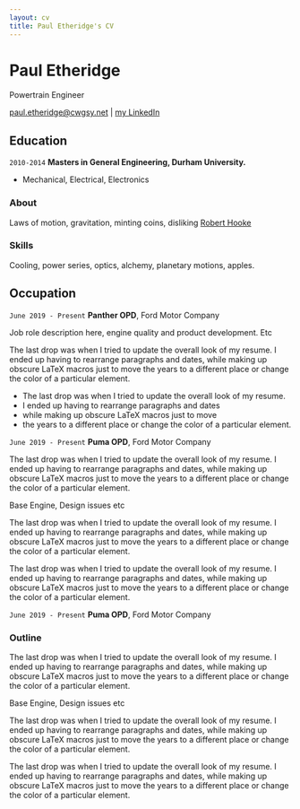 ```yaml
---
layout: cv
title: Paul Etheridge's CV
---
```

# Paul Etheridge
Powertrain Engineer

<div id="webaddress">
<a href="paul.etheridge@cwgsy.net">paul.etheridge@cwgsy.net</a>
| <a href="https://www.linkedin.com/in/pretheridge/">my LinkedIn</a>
</div>

## Education

`2010-2014`
__Masters in General Engineering, Durham University.__
- Mechanical, Electrical, Electronics

### About

Laws of motion, gravitation, minting coins, disliking [Robert Hooke](http://en.wikipedia.org/wiki/Robert_Hooke)

### Skills

Cooling, power series, optics, alchemy, planetary motions, apples.

## Occupation

`June 2019 - Present`
__Panther OPD__, Ford Motor Company

Job role description here, engine quality and product development. Etc 

The last drop was when I tried to update the overall look of my resume. I ended up having to rearrange paragraphs and dates, while making up obscure LaTeX macros just to move the years to a different place or change the color of a particular element.


- The last drop was when I tried to update the overall look of my resume. 
- I ended up having to rearrange paragraphs and dates
- while making up obscure LaTeX macros just to move 
- the years to a different place or change the color of a particular element.


`June 2019 - Present`
__Puma OPD__, Ford Motor Company

The last drop was when I tried to update the overall look of my resume. I ended up having to rearrange paragraphs and dates, while making up obscure LaTeX macros just to move the years to a different place or change the color of a particular element.

Base Engine, Design issues etc

The last drop was when I tried to update the overall look of my resume. I ended up having to rearrange paragraphs and dates, while making up obscure LaTeX macros just to move the years to a different place or change the color of a particular element.

The last drop was when I tried to update the overall look of my resume. I ended up having to rearrange paragraphs and dates, while making up obscure LaTeX macros just to move the years to a different place or change the color of a particular element.


`June 2019 - Present`
__Puma OPD__, Ford Motor Company

### Outline

The last drop was when I tried to update the overall look of my resume. I ended up having to rearrange paragraphs and dates, while making up obscure LaTeX macros just to move the years to a different place or change the color of a particular element.

Base Engine, Design issues etc

The last drop was when I tried to update the overall look of my resume. I ended up having to rearrange paragraphs and dates, while making up obscure LaTeX macros just to move the years to a different place or change the color of a particular element.

The last drop was when I tried to update the overall look of my resume. I ended up having to rearrange paragraphs and dates, while making up obscure LaTeX macros just to move the years to a different place or change the color of a particular element.

<!-- ### Footer

Last updated: Jan 2022 -->


